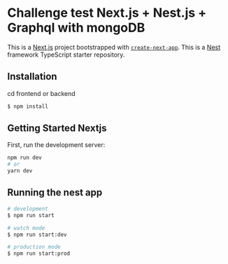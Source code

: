 # Challenge test Next.js + Nest.js + Graphql with mongoDB
This is a [Next.js](https://nextjs.org/) project bootstrapped with [`create-next-app`](https://github.com/vercel/next.js/tree/canary/packages/create-next-app).
This is a [Nest](https://github.com/nestjs/nest) framework TypeScript starter repository.

## Installation
cd frontend or backend
```bash
$ npm install
```

## Getting Started Nextjs

First, run the development server:

```bash
npm run dev
# or
yarn dev
```

## Running the nest app

```bash
# development
$ npm run start

# watch mode
$ npm run start:dev

# production mode
$ npm run start:prod
```
